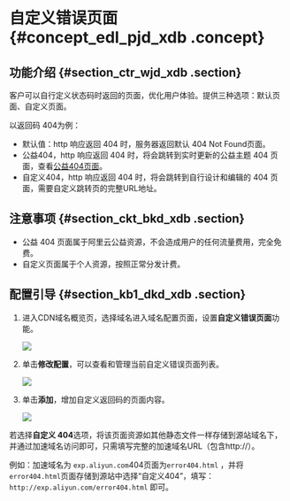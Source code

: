 # 自定义错误页面 {#concept_edl_pjd_xdb .concept}

## 功能介绍 {#section_ctr_wjd_xdb .section}

客户可以自行定义状态码时返回的页面，优化用户体验。提供三种选项：默认页面、自定义页面。

以返回码 404为例：

-   默认值：http 响应返回 404 时，服务器返回默认 404 Not Found页面。
-   公益404，http 响应返回 404 时，将会跳转到实时更新的公益主题 404 页面，查看[公益404页面](http://promotion.alicdn.com/help/oss/error.html)。
-   自定义404，http 响应返回 404 时，将会跳转到自行设计和编辑的 404 页面，需要自定义跳转页的完整URL地址。

## 注意事项 {#section_ckt_bkd_xdb .section}

-   公益 404 页面属于阿里云公益资源，不会造成用户的任何流量费用，完全免费。
-   自定义页面属于个人资源，按照正常分发计费。

## 配置引导 {#section_kb1_dkd_xdb .section}

1.  进入CDN域名概览页，选择域名进入域名配置页面，设置**自定义错误页面**功能。

    ![](http://static-aliyun-doc.oss-cn-hangzhou.aliyuncs.com/assets/img/5148/3394_zh-CN.png)

2.  单击**修改配置**，可以查看和管理当前自定义错误页面列表。

    ![](http://static-aliyun-doc.oss-cn-hangzhou.aliyuncs.com/assets/img/5148/3395_zh-CN.png)

3.  单击**添加**，增加自定义返回码的页面内容。

    ![](http://static-aliyun-doc.oss-cn-hangzhou.aliyuncs.com/assets/img/5148/3396_zh-CN.png)


若选择**自定义 404**选项，将该页面资源如其他静态文件一样存储到源站域名下，并通过加速域名访问即可，只需填写完整的加速域名URL（包含http://）。

例如：加速域名为 `exp.aliyun.com`404页面为`error404.html` ，并将`error404.html`页面存储到源站中选择“自定义404”，填写： `http://exp.aliyun.com/error404.html` 即可。

